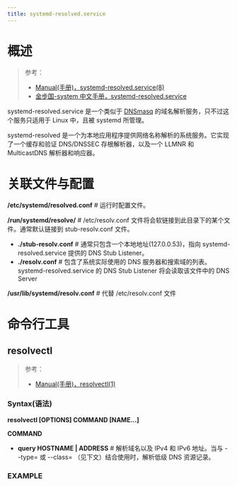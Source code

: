 ```yaml
---
title: systemd-resolved.service
---
```


# 概述

> 参考：
> 
> - [Manual(手册)，systemd-resolved.service(8)](https://man7.org/linux/man-pages/man8/systemd-resolved.service.8.html)
> - [金步国-system 中文手册，systemd-resolved.service](http://www.jinbuguo.com/systemd/systemd-resolved.service.html)

systemd-resolved.service 是一个类似于 [DNSmasq](/docs/4.数据通信/DNS/DNSmasq.md) 的域名解析服务，只不过这个服务只适用于 Linux 中，且被 systemd 所管理。

systemd-resolved 是一个为本地应用程序提供网络名称解析的系统服务。它实现了一个缓存和验证 DNS/DNSSEC 存根解析器，以及一个 LLMNR 和 MulticastDNS 解析器和响应器。

# 关联文件与配置

**/etc/systemd/resolved.conf** # 运行时配置文件。

**/run/systemd/resolve/** # /etc/resolv.conf 文件将会软链接到此目录下的某个文件。通常默认链接到 stub-resolv.conf 文件。

- **./stub-resolv.conf** # 通常只包含一个本地地址(127.0.0.53)，指向 systemd-resolved.service 提供的 DNS Stub Listener。
- **./resolv.conf** # 包含了系统实际使用的 DNS 服务器和搜索域的列表。systemd-resolved.service 的 DNS Stub Listener 将会读取该文件中的 DNS Server

**/usr/lib/systemd/resolv.conf** # 代替 /etc/resolv.conf 文件

# 命令行工具

## resolvectl

> 参考：
> 
> - [Manual(手册)，resolvectl(1)](https://man7.org/linux/man-pages/man1/resolvectl.1.html)

### Syntax(语法)

**resolvectl [OPTIONS] COMMAND [NAME...]**

**COMMAND**

- **query HOSTNAME | ADDRESS** # 解析域名以及 IPv4 和 IPv6 地址。当与 --type= 或 --class= （见下文）结合使用时，解析低级 DNS 资源记录。

### EXAMPLE

